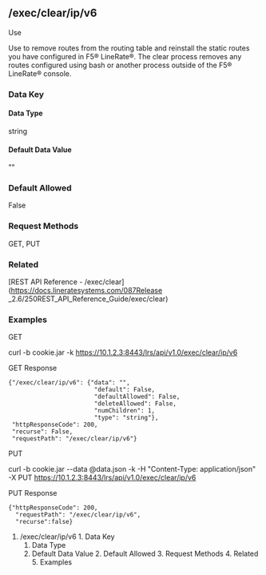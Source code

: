 ## /exec/clear/ip/v6

Use

Use to remove routes from the routing table and reinstall the static routes
you have configured in F5® LineRate®. The clear process removes any routes
configured using bash or another process outside of the F5® LineRate® console.

### Data Key

#### Data Type

string

#### Default Data Value

""

### Default Allowed

False

### Request Methods

GET, PUT

### Related

[REST API Reference - /exec/clear](https://docs.lineratesystems.com/087Release
_2.6/250REST_API_Reference_Guide/exec/clear)

### Examples

GET

curl -b cookie.jar -k https://10.1.2.3:8443/lrs/api/v1.0/exec/clear/ip/v6

GET Response

    
    {"/exec/clear/ip/v6": {"data": "",
                            "default": False,
                            "defaultAllowed": False,
                            "deleteAllowed": False,
                            "numChildren": 1,
                            "type": "string"},
     "httpResponseCode": 200,
     "recurse": False,
     "requestPath": "/exec/clear/ip/v6"}
    

PUT

curl -b cookie.jar --data @data.json -k -H "Content-Type: application/json" -X
PUT https://10.1.2.3:8443/lrs/api/v1.0/exec/clear/ip/v6

PUT Response

    
    {"httpResponseCode": 200,
      "requestPath": "/exec/clear/ip/v6",
      "recurse":false}

  1. /exec/clear/ip/v6
    1. Data Key
      1. Data Type
      2. Default Data Value
    2. Default Allowed
    3. Request Methods
    4. Related
    5. Examples

